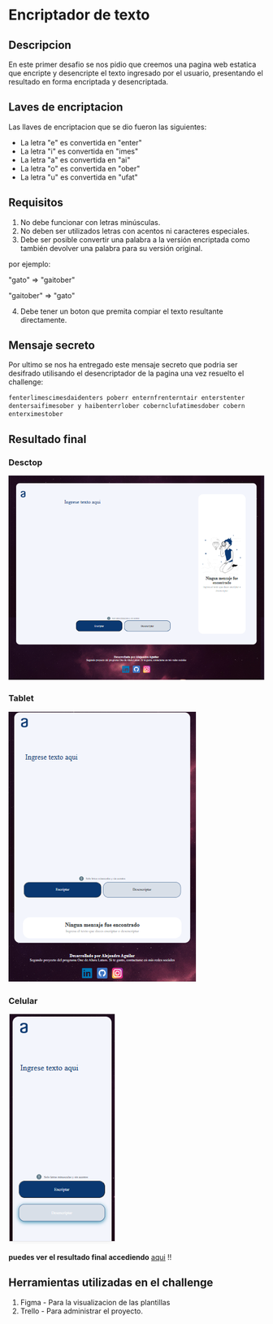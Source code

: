 #  Encriptador de texto

## Descripcion

En este primer desafio se nos pidio que creemos una pagina web estatica que encripte y desencripte el texto ingresado por el usuario, presentando el resultado en forma encriptada y desencriptada.



## Laves de encriptacion
Las llaves de encriptacion que se dio fueron las siguientes:
* La letra "e" es convertida en "enter"
* La letra "i" es convertida en "imes"
* La letra "a" es convertida en "ai"
* La letra "o" es convertida en "ober"
* La letra "u" es convertida en "ufat"

## Requisitos
1. No debe funcionar con letras minúsculas.
2. No deben ser utilizados letras con acentos ni caracteres especiales.
3. Debe ser posible convertir una palabra a la versión encriptada como también devolver una palabra para su versión original.

por ejemplo:

"gato" => "gaitober"

"gaitober" => "gato" 

4. Debe tener un boton que premita compiar el texto resultante directamente.

## Mensaje secreto
Por ultimo se nos ha entregado este mensaje secreto que podria ser desifrado utilisando el desencriptador de la pagina una vez resuelto el challenge:

<p>

    fenterlimescimesdaidenters poberr enternfrenterntair enterstenter dentersaifimesober y haibenterrlober cobernclufatimesdober cobern enterximestober
    
</p>

## Resultado final
### Desctop 
![imagen desctop](sussets/img/Captura.PNG)
### Tablet
![imagen tablet](sussets/img/Captura2.PNG)
### Celular 
![imagen celular](sussets/img/Captura3.PNG)


**puedes ver el resultado final accediendo** 
[aqui](https://alejandroaguilar98.github.io/Proyecto_alura-Encriptador/
) !!

## Herramientas utilizadas en el challenge
1. Figma - Para la visualizacion de las plantillas
2. Trello - Para administrar el proyecto.